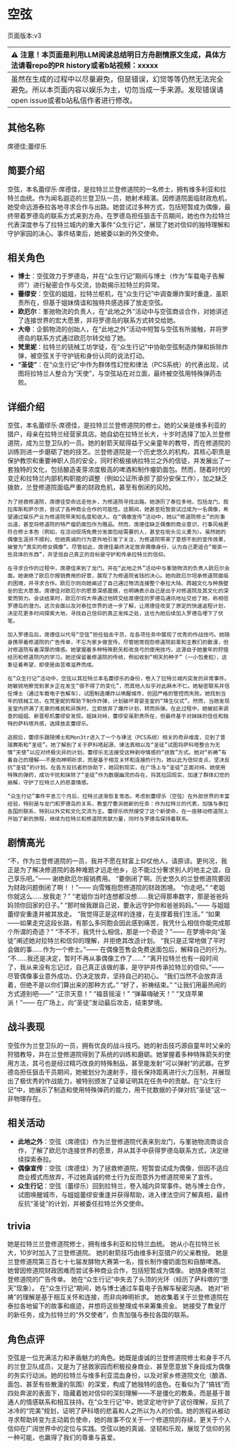 # 空弦
页面版本:v3
 

| :warning: 注意！本页面是利用LLM阅读总结明日方舟剧情原文生成，具体方法请看repo的PR history或者b站视频：xxxxx           |
|:----------------------------|
| 虽然在生成的过程中以尽量避免，但是错误，幻觉等等仍然无法完全避免。所以本页面内容以娱乐为主，切勿当成一手来源。发现错误请open issue或者b站私信作者进行修改。|



## 其他名称
席德佳;蕾缪乐
## 简要介绍
空弦，本名蕾缪乐·席德佳，是拉特兰兰登修道院的一名修士，拥有维多利亚和拉特兰血统。作为闻名遐迩的兰登卫队一员，她射术精湛。因修道院面临财政危机，她受命远游泰拉各地寻求合作与出路。她尝试过多种方式，包括短暂成为偶像，最终带着罗德岛的联系方式来到方舟。在罗德岛担任狙击干员期间，她也作为拉特兰代表深度参与了拉特兰城内的重大事件“众生行记”，展现了她对信仰的独特理解和守护家园的决心。事件结束后，她被委以新的外交使命。
## 相关角色
-   **博士**：空弦效力于罗德岛，并在“众生行记”期间与博士（作为“车载电子告解师”）进行秘密合作与交流，协助揭示拉特兰的异常。
-   **蕾缪安**：空弦的姐姐，拉特兰枢机，在“众生行记”中调查爆炸案时重逢，虽职责所在，但基于姐妹情谊和独特共感选择了放走空弦。
-   **欧厄尔**：峯驰物流的负责人，在“此地之外”活动中与空弦商谈合作，对她讲述了连接世界的宏大愿景，并将罗德岛的联系方式转交给她。
-   **大帝**：企鹅物流的创始人，在“此地之外”活动中短暂与空弦有所接触，并将罗德岛的联系方式通过欧厄尔转交给了她。
-   **梵里妮**：拉特兰的铳械工坊学徒，在“众生行记”中协助空弦制造炸弹和拆除炸弹，被空弦关于守护铳和身份认同的说法打动。
-   **“圣徒”**：在“众生行记”中作为群体性幻觉和律法（PCS系统）的代表出现，试图将拉特兰人整合为“天使”，与空弦站在对立面，最终被空弦用特殊弹药击败。
## 详细介绍
空弦，本名蕾缪乐·席德佳，是拉特兰兰登修道院的修士。她的父亲是维多利亚的猎户，母亲在拉特兰经营家具店。她自幼在拉特兰长大，十岁时选择了加入兰登修道院，成为兰登卫队的一员。她的射箭天赋得益于父亲童年的教导，而在修道院的训练则进一步磨砺了她的技艺。兰登修道院是一个历史悠久的机构，其核心职责是保护教宗和重要神职人员的安全，同时积极接纳拉特兰之外的信徒，并发展出了一套独特的文化，包括酿造麦芽浓度极高的啤酒和制作瘤奶面包。然而，随着时代的变迁和拉特兰内部机构职能的调整（例如公证所承担了部分安保工作），加之缺乏拨款，兰登修道院面临严重的财政危机，甚至有倒闭的风险。

    为了拯救修道院，席德佳受命远走他乡，为修道院寻找出路。她游历了泰拉多地，包括龙门、叙拉库斯和萨尔贡，尝试了各种商业合作的可能性。这期间，她甚至短暂尝试过成为一名偶像，希望通过娱乐产业为修道院带来知名度和收入。在“偶像宣传”活动中，她以“修道院修士”的形象出道，甚至将修道院的特产瘤奶面包作为赠品。然而，席德佳缺乏偶像的商业意识，行事风格更符合修士本色（例如，在活动现场免费分发面包给需要的人，甚至在街头见义勇为）。虽然她的偶像生涯并不顺利，但她真诚的行为意外地引发了关注，为修道院带来了意想不到的宣传效果，被誉为“真实的修女偶像”。尽管如此，席德佳最终决定放弃偶像身份，认为自己更适合“贩卖一些具体的东西”，并坚信自己真正的目标是守护和传承拉特兰的信仰。

    在寻求合作的过程中，席德佳来到了龙门，并在“此地之外”活动中与峯驰物流的负责人欧厄尔会面。她谢绝了欧厄尔报销费用的好意，展现了为修道院省钱的决心。她向欧厄尔坦承修道院面临的困境，并寻求合作。欧厄尔则向她阐述了自己通过物流连接整个泰拉大陆、跨越文化与种族壁垒的宏大愿景。席德佳对欧厄尔的愿景深感震撼，也明确表示自己是出于对修道院及其文化的深爱而努力。会谈结束时，欧厄尔将大帝通过他转交给席德佳的罗德岛通讯地址交给了她，称相信罗德岛的潜力。这次会面以及对泰拉世界的进一步了解，让席德佳改变了原定的快速返程计划，决定花更多时间探索大地，寻找自己信仰的真正发挥之处，这也为她后续加入罗德岛埋下了伏笔。

    加入罗德岛后，席德佳以代号“空弦”担任狙击干员，在各项任务中展现了优秀的作战技巧。她随身携带着修道院的广告传单，不忘为家乡做宣传。尽管她常抱怨修道院前辈和主教们的散漫，但对修道院有着深厚的情感。她掌握着多种特殊箭矢和改良弓的使用技巧，这源自于她童年的狩猎经历和修道院内的学习。她还保留着修道院的传统，例如收到“明天的种子”（一小包麦粒），这象征着希望，即使是由苦难滋养而成。

    在“众生行记”活动中，空弦以其拉特兰本名蕾缪乐的身份，卷入了拉特兰城内突发的异常事件。她敏锐地察觉到家乡正在发生“很不得了的变化”，而其他人似乎对此麻木不仁。她秘密联系并信任博士（通过车载电子告解车），试图制造爆炸以唤醒城市，但因严格的管控而失败。她找到当年的铳械工坊，在梵里妮的帮助下制作炸弹，计划破坏育婴圣堂的“降生仪式”。然而，当她发现圣堂内挤满了无辜的难民和异族时，立即放弃了爆炸计划，转而拆弹。在此过程中，她被前来调查的姐姐、新晋枢机蕾缪安发现。姐妹对峙，蕾缪安虽职责所在，但最终基于对妹妹的信任和独特的萨科塔共感，选择放走蕾缪乐。

    逃脱后，蕾缪乐跟随博士和Mon3tr进入了一个与律法（PCS系统）相关的奇异维度，见到了普瑞赛斯和“圣徒”。她了解到了关于萨科塔起源、律法真相以及“圣徒”试图将萨科塔整合为无情“天使”以应对终极灾异的计划。蕾缪乐无法接受这种剥夺情感的“拯救”方式。她对“祈祷”有着自己的理解——不是向神明祈求，而是基于相互关怀和连接的行为。她以此为信仰支点，坚决反抗“圣徒”的计划。在各方反抗者的协助下，她回到现实，在广场上与“圣徒”正面对峙。她使用特殊的弹药，成功干扰和抹除了“圣徒”作为数据幽灵的存在，将其拉回现实，加速了群体幻觉的崩解，守护了拉特兰人的悲喜情感。

    “众生行记”事件平息三个月后，拉特兰逐渐恢复常态。考虑到蕾缪乐（空弦）在外部世界的丰富经验，特别是与龙门和罗德岛的关系，教皇厅委派她新的任务：作为拉特兰的代表，加强与泰拉各国的联系，特别以外交和文化交流为主。蕾缪乐欣然接受了这个新使命，在一座移动修道院上开始了新的旅程，继续为拉特兰和修道院贡献力量，同时与罗德岛保持着联系。
## 剧情高光
“不，作为兰登修道院的一员，我并不愿在财富上仰仗他人，请原谅。更何况，我正是为了解决修道院的各种难题才远走他乡，总不能过分奢求别人的地主之谊，自己享乐吧。”—— 谢绝欧厄尔报销费用。
    “要倒闭了啊。历史悠久的兰登修道院要因为财政问题倒闭了啊！！”—— 向雪雉抱怨修道院的财政困境。
    “你走吧。” “老姐你就这么......放我走？” “老姐你当时连想都没想......我记得那串数字，那是爸爸妈妈领你回家的日子。” “那时候我跟自己说，要永远守护你和爸爸妈妈。”—— 与姐姐蕾缪安重逢并被其放走。
    “我觉得正是这样的连接，在支撑着我们生活。” “如果——如果走完这段长路，有那么多同胞会因此感到痛苦，我凭什么相信你能完成那个所谓的奇迹？” “不不不，我凭什么相信，那是一个奇迹？”—— 在梦境中向“圣徒”阐述她对拉特兰和信仰的理解，并拒绝其改造计划。
    “我只是正常地做了平时会做的事......作为一个修士。”—— 在偶像签售会免费送面包后，解释自己的行为。
    “不......我还是决定，暂时不再从事偶像工作了......” “离开拉特兰也有一段时间了，我从来没有忘记过，自己真正该做的事，是守护并传承拉特兰的信仰。”—— 尽管偶像事业意外成功，仍决定放弃，坚持自己的初心。
    “我们当然不会放弃活着，但绝不是以你们算出来的那种方式。” “好了，祈祷结束。” “让我们用最热闹的方式道别吧——” “正宗天意！” “福音摇滚！” “弹幕嗨破天！” “叉烧苹果派！”—— 在广场上，向“圣徒”发动最后攻击，结束梦境。
## 战斗表现
空弦作为兰登卫队的一员，拥有优良的战斗技巧。她的射击技巧源自童年时父亲的狩猎教导，并在兰登修道院得到了系统的训练和磨砺。她掌握着多种特殊箭矢的使用方法，其弓也是经过精巧改良的特殊制品，甚至能发射“可以弹射”的武器。在罗德岛担任狙击干员期间，她被划分为速射手，擅长保持距离进行火力压制，并展现出了极优秀的作战能力，被特别颁发了证章证明其在任务中的贡献。在“众生行记”中，她展示了制造和使用特殊弹药的能力，用干扰数据的子弹对抗“圣徒”这一非物理存在。
## 相关活动
-   **此地之外**：空弦（席德佳）作为兰登修道院代表来到龙门，与峯驰物流商谈合作，了解了欧厄尔连接世界的愿景，并从其手中获得罗德岛联系方式，决定继续探索泰拉。
-   **偶像宣传**：空弦（席德佳）为了拯救修道院，短暂尝试成为偶像，但因不适应商业模式而放弃，不过她真诚的修士行为反而意外为修道院带来了宣传。
-   **众生行记**：空弦（蕾缪乐）回到拉特兰，卷入城内异常事件。她与博士合作，试图唤醒城市，与姐姐蕾缪安重逢并获得帮助，进入律法空间了解真相，最终反抗“圣徒”的计划，并被委任拉特兰外交使命。
## trivia
她是拉特兰兰登修道院修士，拥有维多利亚和拉特兰血统。
    她从小在拉特兰长大，10岁时加入了兰登修道院。
    她的射箭技巧由维多利亚猎户的父亲教授。
    她是兰登修道院第三百七十七届发酵物大赛第一名，擅长制作瘤奶面包和自酿啤酒。
    她曾因修道院财政困难而尝试多种商业合作，包括短暂成为偶像。
    她随身携带兰登修道院的广告传单。
    她在“众生行记”中失去了头顶的光环（经历了萨科塔的“堕天”现象）。
    在“众生行记”期间，她与博士通过车载电子告解车秘密沟通。
    她对“祈祷”的理解是基于相互关怀和连接，而非向神明祈求。
    她收集着关于兰登修道院在泰拉各地留下的故事和痕迹，并想将这些整理成书来筹集资金。
    她接受了教皇厅的新任务，成为拉特兰的“外交使者”，负责加强与泰拉各国的联系。
## 角色点评
空弦是一位充满活力和矛盾魅力的角色。她既是虔诚的兰登修道院修士和身手不凡的兰登卫队成员，又是为了拯救家园而积极投身商业、甚至愿意放下身段成为偶像的务实行动派。她的拉特兰与维多利亚混血身份，以及对家乡修道院文化（酿酒、面包、甚至有些散漫的氛围）的深爱，构成了她独特的底色。在看似为了“搞钱”而四处奔波的表面下，隐藏着她对信仰的深刻理解——不是僵化的教条，而是基于普通人的情感联系和相互扶持。在“众生行记”中，她坚定地守护了这份理解，反抗了冰冷的“完美”规划，证明了萨科塔的悲喜和人之所以为人的价值。她的旅程从被动寻求帮助转变为主动肩负使命，她的故事不仅关于一个修道院的存续，更关于个人信仰在广阔世界中的定位与实践。空弦以她的真诚、坚韧和乐观，展现了信仰的另一种可能，也赢得了我们的尊重与喜爱。